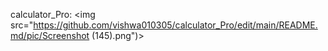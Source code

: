  calculator_Pro:
 <img src="https://github.com/vishwa010305/calculator_Pro/edit/main/README.md/pic/Screenshot (145).png")>
